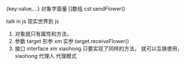{key:value,...} 对象字面量
[]数组
cst.sendFlower()

talk in js
现实世界到 js 
1. 对象就只有属性和方法，
2. 参数 target 形参 xm 实参
target.receiveFlower()
3. 接口 interface
xm xiaohong 只要实现了同样的方法， 就可以互换使用， 
xiaohong 代理人 代理模式 